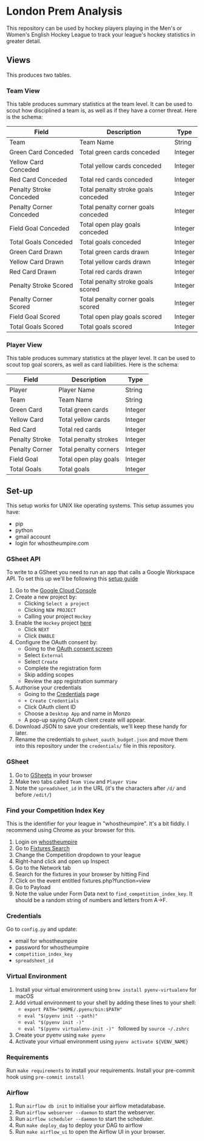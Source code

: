 # London Prem Analysis

This repository can be used by hockey players playing in the Men's or Women's English Hockey League to track your league's hockey statistics in greater detail. 

## Views

This produces two tables.

### Team View

This table produces summary statistics at the team level. It can be used to scout how disciplined a team is, as well as if they have a corner threat. Here is the schema:

| Field | Description | Type |
|-------|-------------|------|
| Team | Team Name | String |
| Green Card Conceded | Total green cards conceded | Integer |
| Yellow Card Conceded | Total yellow cards conceded | Integer |
| Red Card Conceded | Total red cards conceded | Integer |
| Penalty Stroke Conceded | Total penalty stroke goals conceded | Integer |
| Penalty Corner Conceded | Total penalty corner goals conceded | Integer |
| Field Goal Conceded | Total open play goals conceded | Integer |
| Total Goals Conceded | Total goals conceded | Integer |
| Green Card Drawn | Total green cards drawn | Integer |
| Yellow Card Drawn | Total yellow cards drawn | Integer |
| Red Card Drawn | Total red cards drawn | Integer |
| Penalty Stroke Scored | Total penalty stroke goals scored | Integer |
| Penalty Corner Scored | Total penalty corner goals scored | Integer |
| Field Goal Scored | Total open play goals scored | Integer |
| Total Goals Scored | Total goals scored | Integer |

### Player View

This table produces summary statistics at the player level. It can be used to scout top goal scorers, as well as card liabilities. Here is the schema:

| Field | Description | Type |
|-------|-------------|------|
| Player | Player Name | String |
| Team | Team Name | String |
| Green Card | Total green cards | Integer |
| Yellow Card | Total yellow cards | Integer |
| Red Card | Total red cards | Integer |
| Penalty Stroke | Total penalty strokes | Integer |
| Penalty Corner | Total penalty corners | Integer |
| Field Goal | Total open play goals | Integer |
| Total Goals | Total goals | Integer |

## Set-up

This setup works for UNIX like operating systems. This setup assumes you have:

- pip
- python
- gmail account
- login for whostheumpire.com

### GSheet API

To write to a GSheet you need to run an app that calls a Google Workspace API. To set this up we'll be following this [setup guide](https://developers.google.com/sheets/api/quickstart/python)

1. Go to the [Google Cloud Console](https://console.cloud.google.com/welcome)
2. Create a new project by:
    - Clicking `Select a project`
    - Clicking `NEW PROJECT`
    - Calling your project `Hockey`
3. Enable the `Hockey` project [here](https://console.cloud.google.com/flows/enableapi?apiid=sheets.googleapis.com)
    - Click `NEXT`
    - Click `ENABLE`
4. Configure the OAuth consent by:
    - Going to the [OAuth consent screen](https://console.cloud.google.com/apis/credentials/consent)
    - Select `External`
    - Select `Create`
    - Complete the registration form
    - Skip adding scopes
    - Review the app registration summary
5. Authorise your credentials
    - Going to the [Credentials](https://console.cloud.google.com/apis/credentials) page
    - `+ Create Credentials`
    - Click OAuth client ID
    - Choose a `Desktop App` and name in Monzo
    - A pop-up saying OAuth client create will appear. 
6. Download JSON to save your credentials, we'll keep these handy for later.
7. Rename the credentials to `gsheet_oauth_budget.json` and move them into this repository under the `credentials/` file in this repository.

### GSheet

1. Go to [GSheets](https://docs.google.com/spreadsheets/u/0/) in your browser
2. Make two tabs called `Team View` and `Player View`
3. Note the `spreadsheet_id` in the URL (it's the characters after `/d/` and before `/edit/`)

### Find your Competition Index Key

This is the identifier for your league in "whostheumpire". It's a bit fiddly. I recommend using Chrome as your browser for this.

1. Login on [whostheumpire](https://secure.whostheumpire.com/db_admin/index.php?login=Y)
2. Go to [Fixtures Search](https://secure.whostheumpire.com/db_admin/fixtures.php?function=view)
3. Change the Competition dropdown to your league
4. Right-hand click and open up Inspect
5. Go to the Network tab
6. Search for the fixtures in your browser by hitting Find
7. Click on the event entitled fixtures.php?function=view
8. Go to Payload
9. Note the value under Form Data next to `find_competition_index_key`. It should be a random string of numbers and letters from A->F.

### Credentials

Go to `config.py` and update:
- email for whostheumpire
- password for whostheumpire
- `competition_index_key`
- `spreadsheet_id`

### Virtual Environment

1. Install your virtual environment using `brew install pyenv-virtualenv` for macOS
2. Add virtual environment to your shell by adding these lines to your shell:
    - `export PATH="$HOME/.pyenv/bin:$PATH"`
    - `eval "$(pyenv init --path)"`
    - `eval "$(pyenv init -)"`
    - `eval "$(pyenv virtualenv-init -)" `
    followed by `source ~/.zshrc`
3. Create your pyenv using `make pyenv`
4. Activate your virtual environment using `pyenv activate ${VENV_NAME}`

### Requirements

Run `make requirements` to install your requirements.
Install your pre-commit hook using `pre-commit install`

### Airflow

1. Run `airflow db init` to initialise your airflow metadatabase.
2. Run `airflow webserver --daemon` to start the webserver.
3. Run `airflow scheduler --daemon` to start the scheduler.
4. Run `make deploy_dag` to deploy your DAG to airflow
5. Run `make airflow_ui` to open the Airflow UI in your browser.
